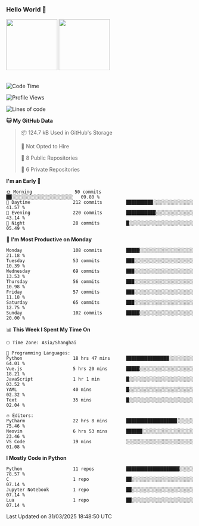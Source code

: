 ### Hello World 👋
<img align="" height="137px" src="https://github-readme-stats.vercel.app/api?username=myhMARS&hide_title=true&hide_border=true&show_icons=trueline_height=21&text_color=000&icon_color=000&bg_color=0,ea6161,ffc64d,fffc4d,52fa5a&theme=graywhite" /> </div>
<img align="" height="137px" src="https://github-readme-stats-git-masterrstaa-rickstaa.vercel.app/api/top-langs/?username=myhMARS&hide_title=true&hide_border=true&layout=compact&langs_count=6&text_color=000&icon_color=fff&bg_color=0,52fa5a,4dfcff,c64dff&theme=graywhite" /><br><br>

<!--START_SECTION:waka-->
![Code Time](http://img.shields.io/badge/Code%20Time-484%20hrs%2029%20mins-blue)

![Profile Views](http://img.shields.io/badge/Profile%20Views-0-blue)

![Lines of code](https://img.shields.io/badge/From%20Hello%20World%20I%27ve%20Written-325.4%20thousand%20lines%20of%20code-blue)

**🐱 My GitHub Data** 

> 📦 124.7 kB Used in GitHub's Storage 
 > 
> 🚫 Not Opted to Hire
 > 
> 📜 8 Public Repositories 
 > 
> 🔑 6 Private Repositories 
 > 
**I'm an Early 🐤** 

```text
🌞 Morning                50 commits          ██░░░░░░░░░░░░░░░░░░░░░░░   09.80 % 
🌆 Daytime                212 commits         ██████████░░░░░░░░░░░░░░░   41.57 % 
🌃 Evening                220 commits         ███████████░░░░░░░░░░░░░░   43.14 % 
🌙 Night                  28 commits          █░░░░░░░░░░░░░░░░░░░░░░░░   05.49 % 
```
📅 **I'm Most Productive on Monday** 

```text
Monday                   108 commits         █████░░░░░░░░░░░░░░░░░░░░   21.18 % 
Tuesday                  53 commits          ███░░░░░░░░░░░░░░░░░░░░░░   10.39 % 
Wednesday                69 commits          ███░░░░░░░░░░░░░░░░░░░░░░   13.53 % 
Thursday                 56 commits          ███░░░░░░░░░░░░░░░░░░░░░░   10.98 % 
Friday                   57 commits          ███░░░░░░░░░░░░░░░░░░░░░░   11.18 % 
Saturday                 65 commits          ███░░░░░░░░░░░░░░░░░░░░░░   12.75 % 
Sunday                   102 commits         █████░░░░░░░░░░░░░░░░░░░░   20.00 % 
```


📊 **This Week I Spent My Time On** 

```text
🕑︎ Time Zone: Asia/Shanghai

💬 Programming Languages: 
Python                   18 hrs 47 mins      ████████████████░░░░░░░░░   64.01 % 
Vue.js                   5 hrs 20 mins       █████░░░░░░░░░░░░░░░░░░░░   18.21 % 
JavaScript               1 hr 1 min          █░░░░░░░░░░░░░░░░░░░░░░░░   03.52 % 
YAML                     40 mins             █░░░░░░░░░░░░░░░░░░░░░░░░   02.32 % 
Text                     35 mins             █░░░░░░░░░░░░░░░░░░░░░░░░   02.04 % 

🔥 Editors: 
PyCharm                  22 hrs 8 mins       ███████████████████░░░░░░   75.46 % 
Neovim                   6 hrs 53 mins       ██████░░░░░░░░░░░░░░░░░░░   23.46 % 
VS Code                  19 mins             ░░░░░░░░░░░░░░░░░░░░░░░░░   01.08 % 
```

**I Mostly Code in Python** 

```text
Python                   11 repos            ████████████████████░░░░░   78.57 % 
C                        1 repo              ██░░░░░░░░░░░░░░░░░░░░░░░   07.14 % 
Jupyter Notebook         1 repo              ██░░░░░░░░░░░░░░░░░░░░░░░   07.14 % 
Lua                      1 repo              ██░░░░░░░░░░░░░░░░░░░░░░░   07.14 % 
```




 Last Updated on 31/03/2025 18:48:50 UTC
<!--END_SECTION:waka-->

<!--
**myhMARS/myhMARS** is a ✨ _special_ ✨ repository because its `README.md` (this file) appears on your GitHub profile.

Here are some ideas to get you started:

- 🔭 I’m currently working on ...
- 🌱 I’m currently learning ...
- 👯 I’m looking to collaborate on ...
- 🤔 I’m looking for help with ...
- 💬 Ask me about ...
- 📫 How to reach me: ...
- 😄 Pronouns: ...
- ⚡ Fun fact: ...
-->
